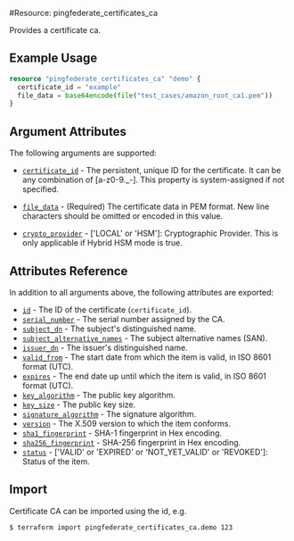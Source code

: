 #Resource: pingfederate_certificates_ca

Provides a certificate ca.

## Example Usage
```terraform
resource "pingfederate_certificates_ca" "demo" {
  certificate_id = "example"
  file_data = base64encode(file("test_cases/amazon_root_ca1.pem"))
}
```

## Argument Attributes

The following arguments are supported:

- [`certificate_id`](#certificate_id) -  The persistent, unique ID for the certificate. It can be any combination of [a-z0-9._-]. This property is system-assigned if not specified.

- [`file_data`](#file_data) - (Required) The certificate data in PEM format. New line characters should be omitted or encoded in this value.

- [`crypto_provider`](#crypto_provider) - ['LOCAL' or 'HSM']: Cryptographic Provider. This is only applicable if Hybrid HSM mode is true.

## Attributes Reference

In addition to all arguments above, the following attributes are exported:

- [`id`](#id) - The ID of the certificate (`certificate_id`).
- [`serial_number`](#serial_number) - The serial number assigned by the CA.
- [`subject_dn`](#subject_dn) - The subject's distinguished name.
- [`subject_alternative_names`](#subject_alternative_names) - The subject alternative names (SAN).
- [`issuer_dn`](#issuer_dn) - The issuer's distinguished name.
- [`valid_from`](#valid_from) - The start date from which the item is valid, in ISO 8601 format (UTC).
- [`expires`](#expires) - The end date up until which the item is valid, in ISO 8601 format (UTC).
- [`key_algorithm`](#key_algorithm) - The public key algorithm.
- [`key_size`](#key_size) - The public key size.
- [`signature_algorithm`](#signature_algorithm) - The signature algorithm.
- [`version`](#version) - The X.509 version to which the item conforms.
- [`sha1_fingerprint`](#sha1_fingerprint) - SHA-1 fingerprint in Hex encoding.
- [`sha256_fingerprint`](#sha256_fingerprint) - SHA-256 fingerprint in Hex encoding.
- [`status`](#status) - ['VALID' or 'EXPIRED' or 'NOT_YET_VALID' or 'REVOKED']: Status of the item.

## Import

Certificate CA can be imported using the id, e.g.

```bash
$ terraform import pingfederate_certificates_ca.demo 123
```
